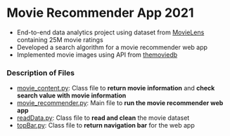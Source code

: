 # Movie Recommender App 2021
- End-to-end data analytics project using dataset from [MovieLens](https://grouplens.org/datasets/movielens/25m/) containing 25M movie ratings
- Developed a search algorithm for a movie recommender web app
- Implemented movie images using API from [themoviedb](https://www.themoviedb.org/)

### Description of Files
- [movie_content.py](https://github.com/crystalhariga/movie-recommender-2021/blob/main/movie_content.py): Class file to **return movie information** and **check search value with movie information**
- [movie_recommender.py](https://github.com/crystalhariga/movie-recommender-2021/blob/main/movie_recommender.py): Main file to **run the movie recommender web app**
- [readData.py](https://github.com/crystalhariga/movie-recommender-2021/blob/main/readData.py): Class file to **read and clean** the movie dataset
- [topBar.py](https://github.com/crystalhariga/movie-recommender-2021/blob/main/topBar.py): Class file to **return navigation bar** for the web app
